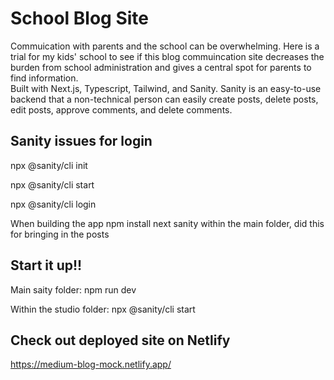 # School Blog Site
Commuication with parents and the school can be overwhelming.  Here is a trial for my kids' school to see if this blog commuincation site decreases the burden from school administration and gives a central spot for parents to find information.  
Built with Next.js, Typescript, Tailwind, and Sanity.
Sanity is an easy-to-use backend that a non-technical person can easily create posts, delete posts, edit posts, approve comments, and delete comments.

## Sanity issues for login
npx @sanity/cli init

npx @sanity/cli start

npx @sanity/cli login

When building the app npm install next sanity within the main folder, did this for bringing 
in the posts

## Start it up!!

Main saity folder: npm run dev

Within the studio folder: npx @sanity/cli start


## Check out deployed site on Netlify
https://medium-blog-mock.netlify.app/
